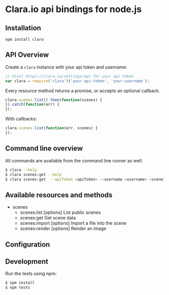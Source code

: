 # Clara.io api bindings for node.js

## Installation

`npm install clara`

## API Overview

Create a `clara` instance with your api token and username:

```js
// Visit https://clara.io/settings/api for your api token
var clara = require('clara')('your-api-token', 'your-username');
```

Every resource method returns a promise, or accepts an optional callback.

```js
clara.scenes.list().then(function(scenes) {
}).catch(function(err) {
});
```

With callbacks:

```js
clara.scenes.list(function(err, scenes) {
});
```


## Command line overview

All commands are available from the command line runner as well.

```bash
$ clara --help
$ clara scenes:get --help
$ clara scenes:get  --apiToken <apiToken> --username <username> <sceneId>
```

## Available resources and methods


* scenes
  * scenes:list [options]              List public scenes
  * scenes:get <sceneId>               Get scene data
  * scenes:import [options] <sceneId>  Import a file into the scene
  * scenes:render [options] <sceneId>  Render an image

## Configuration

## Development

Run the tests using npm:

```bash
$ npm install
$ npm tests
```
